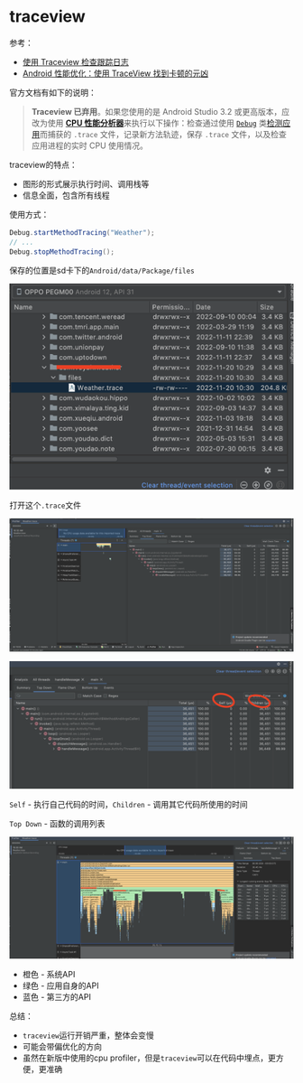 # traceview

参考：

+ [使用 Traceview 检查跟踪日志](https://developer.android.com/studio/profile/traceview)
+ [Android 性能优化：使用 TraceView 找到卡顿的元凶](https://blog.csdn.net/u011240877/article/details/54347396)



官方文档有如下的说明：

> **Traceview 已弃用**。如果您使用的是 Android Studio 3.2 或更高版本，应改为使用 [**CPU 性能分析器**](https://developer.android.com/studio/profile/cpu-profiler)来执行以下操作：检查通过使用 [`Debug`](https://developer.android.com/reference/android/os/Debug) 类[检测应用](https://developer.android.com/studio/profile/generate-trace-logs)而捕获的 `.trace` 文件，记录新方法轨迹，保存 `.trace` 文件，以及检查应用进程的实时 CPU 使用情况。

traceview的特点：

+ 图形的形式展示执行时间、调用栈等
+ 信息全面，包含所有线程

使用方式：

```java
Debug.startMethodTracing("Weather");
// ...
Debug.stopMethodTracing();
```

保存的位置是sd卡下的`Android/data/Package/files`

![010](https://github.com/winfredzen/Android-Basic/blob/master/%E4%BC%98%E5%8C%96/images/010.png)



打开这个`.trace`文件

![011](https://github.com/winfredzen/Android-Basic/blob/master/%E4%BC%98%E5%8C%96/images/011.png)

![012](https://github.com/winfredzen/Android-Basic/blob/master/%E4%BC%98%E5%8C%96/images/012.png)



`Self` - 执行自己代码的时间，`Children` - 调用其它代码所使用的时间

`Top Down` - 函数的调用列表



![013](https://github.com/winfredzen/Android-Basic/blob/master/%E4%BC%98%E5%8C%96/images/013.png)

+ 橙色 - 系统API
+ 绿色 - 应用自身的API
+ 蓝色 - 第三方的API





总结：

+ `traceview`运行开销严重，整体会变慢
+ 可能会带偏优化的方向
+ 虽然在新版中使用的cpu profiler，但是`traceview`可以在代码中埋点，更方便，更准确















































